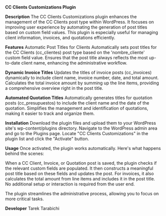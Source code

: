 **CC Clients Customizations Plugin**

**Description**
The CC Clients Customizations plugin enhances the management of the CC Clients post type within WordPress. It focuses on improving user experience by automating the generation of post titles based on custom field values. This plugin is especially useful for managing client information, invoices, and quotations efficiently.

**Features**
Automatic Post Titles for Clients
Automatically sets post titles for the CC Clients (cc_clientes) post type based on the 'nombre_cliente' custom field value.
Ensures that the post title always reflects the most up-to-date client name, enhancing the administrative workflow.

**Dynamic Invoice Titles**
Updates the titles of invoice posts (cc_invoices) dynamically to include client name, invoice number, date, and total amount.
Calculates the total invoice amount by summing up the line items, providing a comprehensive overview right in the post title.

**Automated Quotation Titles**
Automatically generates titles for quotation posts (cc_presupuestos) to include the client name and the date of the quotation.
Simplifies the management and identification of quotations, making it easier to track and organize them.

**Installation**
Download the plugin files and upload them to your WordPress site's wp-content/plugins directory.
Navigate to the WordPress admin area and go to the Plugins page.
Locate "CC Clients Customizations" in the plugin list and click the "Activate" button.

**Usage**
Once activated, the plugin works automatically. Here's what happens behind the scenes:

When a CC Client, Invoice, or Quotation post is saved, the plugin checks if the relevant custom fields are populated.
It then constructs a meaningful post title based on these fields and updates the post.
For invoices, it also calculates the total amount from line items and includes it in the post title.
No additional setup or interaction is required from the user end. 

The plugin streamlines the administrative process, allowing you to focus on more critical tasks.

**Developer**
Tarek Tarabichi
